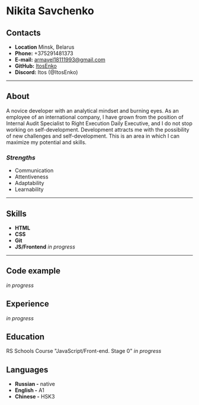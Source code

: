 # **Nikita Savchenko**
## Contacts ##
* **Location** Minsk, Belarus
* **Phone:** +375291481373
* **E-mail:** armavel18111993@gmail.com
* **GitHub:** [ItosEnko](https://github.com/ItosEnko)
* **Discord:** Itos (@ItosEnko)
*********
## About ##
A novice developer with an analytical mindset and burning eyes. As an employee of an international company, I have grown from the position of Internal Audit Specialist to Right Execution Daily Executive, and I do not stop working on self-development. Development attracts me with the possibility of new challenges and self-development. This is an area in which I can maximize my potential and skills.

### *Strengths*
* Communication 
* Attentiveness
* Adaptability
* Learnability
*********
## Skills ##
* **HTML**
* **CSS**
* **Git**
* **JS/Frontend** *in progress*
*********
## Code example ##
*in progress*
## Experience ##
*in progress*
## Education ##
RS Schools Course "JavaScript/Front-end. Stage 0" *in progress*
## Languages ##
* **Russian -** native
* **English -** A1
* **Chinese -** HSK3
